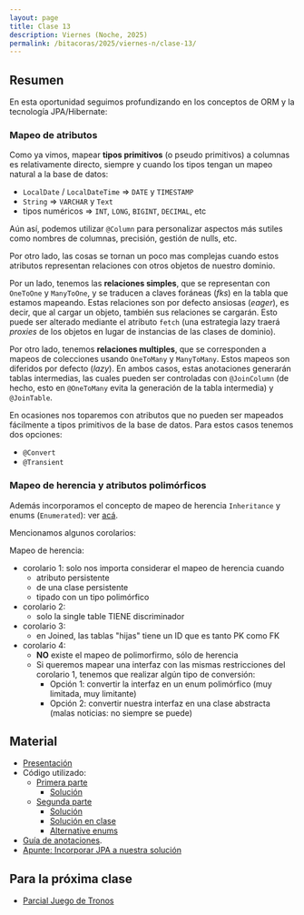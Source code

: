 ```yaml
---
layout: page
title: Clase 13
description: Viernes (Noche, 2025)
permalink: /bitacoras/2025/viernes-n/clase-13/
---
```


## Resumen

En esta oportunidad seguimos profundizando en los conceptos de ORM y la tecnología JPA/Hibernate:

### Mapeo de atributos

Como ya vimos, mapear **tipos primitivos** (o pseudo primitivos) a columnas es relativamente directo, siempre y cuando los tipos tengan un mapeo natural a la base de datos:

  * `LocalDate` / `LocalDateTime` => `DATE` y `TIMESTAMP`
  * `String` => `VARCHAR` y `Text`
  * tipos numéricos => `INT`, `LONG`, `BIGINT`, `DECIMAL`, etc

Aún así, podemos utilizar `@Column` para personalizar aspectos más sutiles como nombres de columnas, precisión, gestión de nulls, etc.

Por otro lado, las cosas se tornan un poco mas complejas cuando estos atributos representan relaciones con otros objetos de nuestro dominio.

Por un lado, tenemos las **relaciones simples**, que se representan con `OneToOne` y `ManyToOne`, y se traducen a claves foráneas (_fks_) en la tabla que estamos mapeando. Estas relaciones son por defecto ansiosas (_eager_), es decir, que al cargar un objeto, también sus relaciones se cargarán. Esto puede ser alterado mediante el atributo `fetch` (una estrategia lazy traerá _proxies_ de los objetos en lugar de instancias de las clases de dominio).

Por otro lado, tenemos **relaciones multiples**, que se corresponden a mapeos de colecciones usando `OneToMany` y `ManyToMany`. Estos mapeos son diferidos por defecto (_lazy_). En ambos casos, estas anotaciones generarán tablas intermedias, las cuales pueden ser controladas con `@JoinColumn` (de hecho, esto en `@OneToMany` evita la generación de la tabla intermedia) y `@JoinTable`.

En ocasiones nos toparemos con atributos que no pueden ser mapeados fácilmente a tipos primitivos de la base de datos. Para estos casos tenemos dos opciones:

  * `@Convert`
  * `@Transient`

### Mapeo de herencia y atributos polimórficos

Además incorporamos el concepto de mapeo de herencia `Inheritance` y enums  (`Enumerated`): ver [acá](https://github.com/dds-utn/jpa-proof-of-concept-template/blob/futbol-extendido-herencia/README.md#parte-3-herencia).

Mencionamos algunos corolarios:

Mapeo de herencia:

- corolario 1:  solo nos importa considerar el mapeo de herencia cuando
  - atributo persistente
  - de una clase persistente
  - tipado con un tipo polimórfico
- corolario 2:
  - solo la single table TIENE discriminador
- corolario 3:
  - en Joined, las tablas "hijas" tiene un ID que es tanto PK como FK
- corolario 4:
  - **NO** existe el mapeo de polimorfirmo, sólo de herencia
  - Si queremos mapear una interfaz con las mismas restricciones del corolario 1, tenemos que realizar algún tipo de conversión:
    - Opción 1: convertir la interfaz en un enum polimórfico (muy limitada, muy limitante)
    - Opción 2: convertir nuestra interfaz en una clase abstracta (malas noticias: no siempre se puede)

## Material

- [Presentación](https://docs.google.com/presentation/d/1FT1HtZ4pfFJnszEcQltUsXjO3dQcTi3szTA9eExBiDI/edit#slide=id.g82d3d5330f_0_6)
- Código utilizado:
  - [Primera parte](https://github.com/dds-utn/jpa-proof-of-concept-template/tree/futbol-extendido-sin-mapeos)
    - [Solución](https://github.com/dds-utn/jpa-proof-of-concept-template/blob/futbol-extendido/README.md#parte-2-extensiones)
  - [Segunda parte](https://github.com/dds-utn/jpa-proof-of-concept-template/tree/futbol-extendido-herencia-sin-mapeos)
    - [Solución](https://github.com/dds-utn/jpa-proof-of-concept-template/tree/futbol-extendido-herencia)
    - [Solución en clase](https://github.com/dds-utn/jpa-proof-of-concept-template/tree/futbol-extendido-herencia-en-clase-2025)
    - [Alternative enums](https://github.com/dds-utn/jpa-proof-of-concept-template/tree/futbol-extendido-herencia-alternativa-enums)
- [Guía de anotaciones](https://docs.google.com/document/d/1jWtehhVCFYECKvpdcCxnEgWZFCv2fR2WPyUJSoiX3II/edit#heading=h.r09lefmcufkn).
- [Apunte: Incorporar JPA a nuestra solución](https://docs.google.com/document/d/1dYvrVLRbFE9qwuKj5biz9oRBaRzj-K6ujIKOXNan02s/edit?ts=57e1f2b8#heading=h.kkyach7i1h8n)


## Para la próxima clase

- [Parcial Juego de Tronos](https://docs.google.com/document/d/1Qjgq_KS73UUn8337LEoXi_M28wtgi-EkBuaQ7N-9Ks4/edit#heading=h.tlw7c15gv98x)
